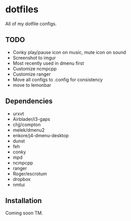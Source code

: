 dotfiles
========

All of my dotfile configs.

## TODO

- Conky play/pause icon on music, mute icon on sound
- Screenshot to imgur
- Most recently used in dmenu first
- Customize ncmpcpp
- Customize ranger
- Move all configs to .config for consistency
- move to lemonbar

## Dependencies

- urxvt
- Airblader/i3-gaps
- chjj/compton
- melek/dmenu2
- enkore/j4-dmenu-desktop
- dunst
- feh
- conky
- mpd
- ncmpcpp
- ranger
- Roger/escrotum
- dropbox
- nmtui

## Installation

Coming soon TM.
